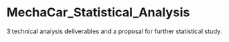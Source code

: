 # MechaCar_Statistical_Analysis
3 technical analysis deliverables and a proposal for further statistical study.

